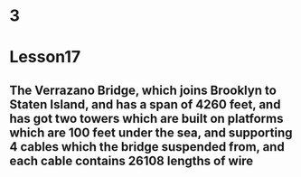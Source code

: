 # 3
# Lesson17
## The Verrazano Bridge, which joins Brooklyn to Staten Island, and has a span of 4260 feet, and has got two towers which are built on platforms which are 100 feet under the sea, and supporting 4 cables which the bridge suspended from, and each cable contains 26108 lengths of wire